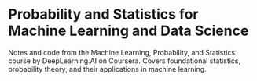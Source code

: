 # Probability and Statistics for Machine Learning and Data Science
Notes and code from the Machine Learning, Probability, and Statistics course by DeepLearning.AI on Coursera. Covers foundational statistics, probability theory, and their applications in machine learning.
